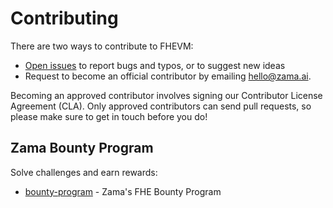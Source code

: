 # Contributing

There are two ways to contribute to FHEVM:

- [Open issues](https://github.com/zama-ai/fhevm/issues/new/choose) to report bugs and typos, or to suggest new ideas
- Request to become an official contributor by emailing [hello@zama.ai](mailto:hello@zama.ai).

Becoming an approved contributor involves signing our Contributor License Agreement (CLA). Only approved contributors
can send pull requests, so please make sure to get in touch before you do!

## Zama Bounty Program

Solve challenges and earn rewards:

- [bounty-program](https://github.com/zama-ai/bounty-program) - Zama's FHE Bounty Program
